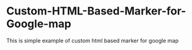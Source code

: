 # Custom-HTML-Based-Marker-for-Google-map
This is simple example of custom html based marker for google map
